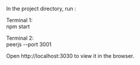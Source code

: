 

In the project directory, run :

Terminal 1:  
npm start    

Terminal 2:  
peerjs --port 3001     
  
  
  
Open http://localhost:3030 to view it in the browser.
